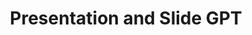 ---
title: Presentation and Slide GPT
description: Presentation and Slide GPT refers to AI-powered tools designed to assist in creating professional, visually appealing presentations and slides. These tools leverage natural language processing (NLP) and generative AI to automate the process of designing slides, generating content, and organizing information into a cohesive format. They are ideal for professionals, educators, and students who want to save time and create impactful presentations.
tags: ["gpt", "col"]
type: Freemium
link: https://chatgpt.com/g/g-cJtHaGnyo-presentation-and-slides-gpt-powerpoints-pdfs
image: https://img.icons8.com/?size=350&id=Nts60kQIvGqe&format=png&color=ffffff
---